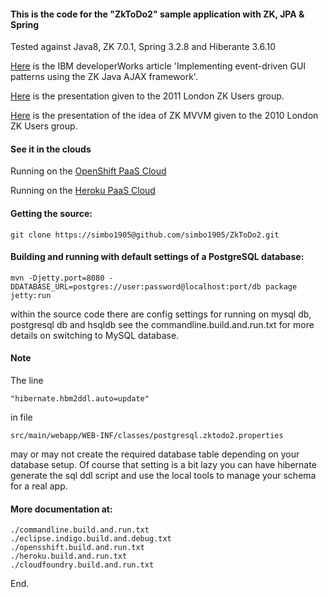 
#### This is the code for the "ZkToDo2" sample application with ZK, JPA & Spring

Tested against Java8,  ZK 7.0.1, Spring 3.2.8 and Hiberante 3.6.10 

[Here](http://www.ibm.com/developerworks/websphere/zones/portal/proddoc/zkjavaajax/) is the IBM developerWorks article 'Implementing event-driven GUI patterns using the ZK Java AJAX framework'. 

[Here](http://www.slideshare.net/simbo1905/zk-mvvm-spring-jpa-on-two-paas-clouds-10610874) is the presentation given to the 2011 London ZK Users group. 

[Here](http://www.slideshare.net/simbo1905/design-patterns-in-zk-java-mvvm-as-modelviewbinder) is the presentation of the idea of ZK MVVM given to the 2010 London ZK Users group.  

#### See it in the clouds

Running on the [OpenShift PaaS Cloud](http://zktd2-zkdemo.rhcloud.com/ "OpenShift PaaS Cloud") 

Running on the [Heroku PaaS Cloud](http://glowing-light-1070.herokuapp.com/ "Heroku PaaS Cloud") 

#### Getting the source:

	git clone https://simbo1905@github.com/simbo1905/ZkToDo2.git
	
#### Building and running with default settings of a PostgreSQL database:

	mvn -Djetty.port=8080 -DDATABASE_URL=postgres://user:password@localhost:port/db package jetty:run

within the source code there are config settings for running on mysql db, postgresql db and hsqldb see 
the commandline.build.and.run.txt for more details on switching to MySQL database.  

#### Note

The line

	"hibernate.hbm2ddl.auto=update" 

in file 

	src/main/webapp/WEB-INF/classes/postgresql.zktodo2.properties 

may or may not create the required database table depending on your database setup. Of course that setting is a bit lazy you can have hibernate generate the sql ddl script and use the local tools to manage your schema for a real app.

#### More documentation at: 

	./commandline.build.and.run.txt
	./eclipse.indigo.build.and.debug.txt
	./opensshift.build.and.run.txt
	./heroku.build.and.run.txt
	./cloudfoundry.build.and.run.txt

End.
